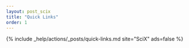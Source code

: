 ```yaml
---
layout: post_scix
title: "Quick Links"
order: 1
---
```


{% include _help/actions/_posts/quick-links.md site="SciX" ads=false %}
